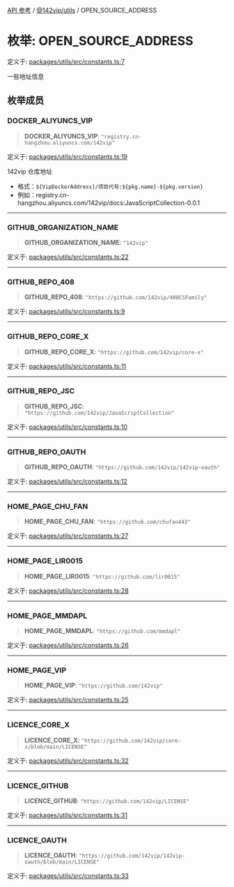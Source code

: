 [API 参考](../../../index.md) / [@142vip/utils](../index.md) / OPEN\_SOURCE\_ADDRESS

# 枚举: OPEN\_SOURCE\_ADDRESS

定义于: [packages/utils/src/constants.ts:7](https://github.com/142vip/core-x/blob/67692efe75f30bef8a4893bf3d01dbe094be97e2/packages/utils/src/constants.ts#L7)

一些地址信息

## 枚举成员

### DOCKER\_ALIYUNCS\_VIP

> **DOCKER\_ALIYUNCS\_VIP**: `"registry.cn-hangzhou.aliyuncs.com/142vip"`

定义于: [packages/utils/src/constants.ts:19](https://github.com/142vip/core-x/blob/67692efe75f30bef8a4893bf3d01dbe094be97e2/packages/utils/src/constants.ts#L19)

142vip 仓库地址
- 格式：`${VipDockerAddress}/项目代号:${pkg.name}-${pkg.version}`
- 例如：registry.cn-hangzhou.aliyuncs.com/142vip/docs:JavaScriptCollection-0.0.1

***

### GITHUB\_ORGANIZATION\_NAME

> **GITHUB\_ORGANIZATION\_NAME**: `"142vip"`

定义于: [packages/utils/src/constants.ts:22](https://github.com/142vip/core-x/blob/67692efe75f30bef8a4893bf3d01dbe094be97e2/packages/utils/src/constants.ts#L22)

***

### GITHUB\_REPO\_408

> **GITHUB\_REPO\_408**: `"https://github.com/142vip/408CSFamily"`

定义于: [packages/utils/src/constants.ts:9](https://github.com/142vip/core-x/blob/67692efe75f30bef8a4893bf3d01dbe094be97e2/packages/utils/src/constants.ts#L9)

***

### GITHUB\_REPO\_CORE\_X

> **GITHUB\_REPO\_CORE\_X**: `"https://github.com/142vip/core-x"`

定义于: [packages/utils/src/constants.ts:11](https://github.com/142vip/core-x/blob/67692efe75f30bef8a4893bf3d01dbe094be97e2/packages/utils/src/constants.ts#L11)

***

### GITHUB\_REPO\_JSC

> **GITHUB\_REPO\_JSC**: `"https://github.com/142vip/JavaScriptCollection"`

定义于: [packages/utils/src/constants.ts:10](https://github.com/142vip/core-x/blob/67692efe75f30bef8a4893bf3d01dbe094be97e2/packages/utils/src/constants.ts#L10)

***

### GITHUB\_REPO\_OAUTH

> **GITHUB\_REPO\_OAUTH**: `"https://github.com/142vip/142vip-oauth"`

定义于: [packages/utils/src/constants.ts:12](https://github.com/142vip/core-x/blob/67692efe75f30bef8a4893bf3d01dbe094be97e2/packages/utils/src/constants.ts#L12)

***

### HOME\_PAGE\_CHU\_FAN

> **HOME\_PAGE\_CHU\_FAN**: `"https://github.com/chufan443"`

定义于: [packages/utils/src/constants.ts:27](https://github.com/142vip/core-x/blob/67692efe75f30bef8a4893bf3d01dbe094be97e2/packages/utils/src/constants.ts#L27)

***

### HOME\_PAGE\_LIR0015

> **HOME\_PAGE\_LIR0015**: `"https://github.com/lir0015"`

定义于: [packages/utils/src/constants.ts:28](https://github.com/142vip/core-x/blob/67692efe75f30bef8a4893bf3d01dbe094be97e2/packages/utils/src/constants.ts#L28)

***

### HOME\_PAGE\_MMDAPL

> **HOME\_PAGE\_MMDAPL**: `"https://github.com/mmdapl"`

定义于: [packages/utils/src/constants.ts:26](https://github.com/142vip/core-x/blob/67692efe75f30bef8a4893bf3d01dbe094be97e2/packages/utils/src/constants.ts#L26)

***

### HOME\_PAGE\_VIP

> **HOME\_PAGE\_VIP**: `"https://github.com/142vip"`

定义于: [packages/utils/src/constants.ts:25](https://github.com/142vip/core-x/blob/67692efe75f30bef8a4893bf3d01dbe094be97e2/packages/utils/src/constants.ts#L25)

***

### LICENCE\_CORE\_X

> **LICENCE\_CORE\_X**: `"https://github.com/142vip/core-x/blob/main/LICENSE"`

定义于: [packages/utils/src/constants.ts:32](https://github.com/142vip/core-x/blob/67692efe75f30bef8a4893bf3d01dbe094be97e2/packages/utils/src/constants.ts#L32)

***

### LICENCE\_GITHUB

> **LICENCE\_GITHUB**: `"https://github.com/142vip/LICENSE"`

定义于: [packages/utils/src/constants.ts:31](https://github.com/142vip/core-x/blob/67692efe75f30bef8a4893bf3d01dbe094be97e2/packages/utils/src/constants.ts#L31)

***

### LICENCE\_OAUTH

> **LICENCE\_OAUTH**: `"https://github.com/142vip/142vip-oauth/blob/main/LICENSE"`

定义于: [packages/utils/src/constants.ts:33](https://github.com/142vip/core-x/blob/67692efe75f30bef8a4893bf3d01dbe094be97e2/packages/utils/src/constants.ts#L33)
